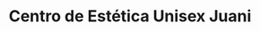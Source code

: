 ---
title: "Centro de Estética Unisex Juani"
url: /wanchaq/centro-de-estetica-unisex-juani/
shop: peluquería
---